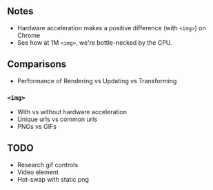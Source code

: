 ## Notes

* Hardware acceleration makes a positive difference (with `<img>`) on Chrome
* See how at 1M `<img>`, we're bottle-necked by the CPU.

## Comparisons

* Performance of Rendering vs Updating vs Transforming

### `<img>`
* With vs without hardware acceleration
* Unique urls vs common urls
* PNGs vs GIFs

## TODO

* Research gif controls
* Video element
* Hot-swap with static png
